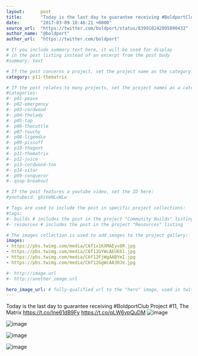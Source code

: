 ```yaml
---
layout:      post
title:       "Today is the last day to guarantee receiving #BoldportClub Project #11, The Matrix"
date:        "2017-03-09 18:46:21 +0000"
source_url:  "https://twitter.com/boldport/status/839910242095890432"
author_name: "@boldport"
author_url:  "https://twitter.com/boldport"

# If you include summary text here, it will be used for display
# in the post listing instead of an excerpt from the post body
#summary: text

# If the post concerns a project, set the project name as the category:
category: p11-thematrix

# If the post relates to many projects, set the project names as a categories array:
#categories:
#- p01-pease
#- p02-emergency
#- p03-cordwood
#- p04-thelady
#- p05-tap
#- p06-thecuttle
#- p07-touchy
#- p08-ligemdio
#- p09-pissoff
#- p10-thegent
#- p11-thematrix
#- p12-juice
#- p13-cordwood-too
#- p14-sitar
#- p99-conqueror
#- qsop-breakout

# If the post features a youtube video, set the ID here:
#youtubeid: gXsVeNLuWLw

# Tags are used to include the post in specific project collections:
#tags:
#- builds # includes the post in the project "Community Builds" listing
#- resources # includes the post in the project "Resources" listing

# The images collection is used to add images to the project gallery:
images:
- https://pbs.twimg.com/media/C6f1x1KXMAEyv8R.jpg
- https://pbs.twimg.com/media/C6f12GYWcAEUE61.jpg
- https://pbs.twimg.com/media/C6f12FjWgAABYmI.jpg
- https://pbs.twimg.com/media/C6f12GgWcAA30Je.jpg

#- http://image.url
#- http://another_image.url

hero_image_url: # fully-qualified url to the "hero" image, used in twitter cards for example
---
```


Today is the last day to guarantee receiving #BoldportClub Project #11, The Matrix https://t.co/Ine61dB9Fy https://t.co/qLW6vpQuDM
![image](https://pbs.twimg.com/media/C6f1x1KXMAEyv8R.jpg)

![image](https://pbs.twimg.com/media/C6f12GYWcAEUE61.jpg)

![image](https://pbs.twimg.com/media/C6f12FjWgAABYmI.jpg)

![image](https://pbs.twimg.com/media/C6f12GgWcAA30Je.jpg)


